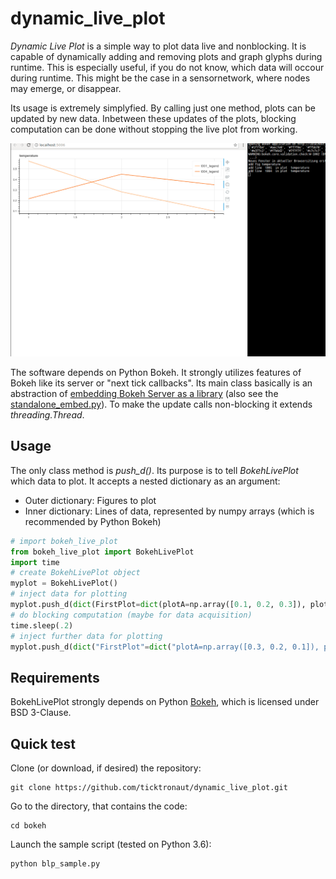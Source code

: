 # dynamic_live_plot
*Dynamic Live Plot* is a simple way to plot data live and nonblocking. It is capable of dynamically adding and removing plots and graph glyphs during runtime. This is especially useful, if you do not know, which data will occour during runtime. This might be the case in a sensornetwork, where nodes may emerge, or disappear.

Its usage is extremely simplyfied. By calling just one method, plots can be updated by new data. Inbetween these updates of the plots, blocking computation can be done without stopping the live plot from working.

![alt tag](./showcase.gif)

The software depends on Python Bokeh. It strongly utilizes features of Bokeh like its server or "next tick callbacks". Its main class basically is an abstraction of [embedding Bokeh Server as a library](https://bokeh.pydata.org/en/latest/docs/user_guide/server.html#embedding-bokeh-server-as-a-library) (also see the [standalone_embed.py](https://github.com/bokeh/bokeh/tree/0.12.16/examples/howto/server_embed/standalone_embed.py)). To make the update calls non-blocking it extends *threading.Thread*.

## Usage
The only class method is *push_d()*. Its purpose is to tell *BokehLivePlot* which data to plot. It accepts a nested dictionary as an argument:
* Outer dictionary: Figures to plot
* Inner dictionary: Lines of data, represented by numpy arrays (which is recommended by Python Bokeh)

```python
# import bokeh_live_plot
from bokeh_live_plot import BokehLivePlot
import time
# create BokehLivePlot object
myplot = BokehLivePlot()
# inject data for plotting
myplot.push_d(dict(FirstPlot=dict(plotA=np.array([0.1, 0.2, 0.3]), plotb=np.array([0.2, 0.3, 0.4]))
# do blocking computation (maybe for data acquisition)
time.sleep(.2)
# inject further data for plotting 
myplot.push_d(dict("FirstPlot"=dict("plotA=np.array([0.3, 0.2, 0.1]), plotb=np.array([0.4, 0.2, 0.3]))
```

## Requirements
BokehLivePlot strongly depends on Python [Bokeh](https://bokeh.pydata.org/en/latest/), which is licensed under BSD 3-Clause.

## Quick test
Clone (or download, if desired) the repository:
```console
git clone https://github.com/ticktronaut/dynamic_live_plot.git
```
Go to the directory, that contains the code:
```console
cd bokeh
```
Launch the sample script (tested on Python 3.6):
```console
python blp_sample.py
```
